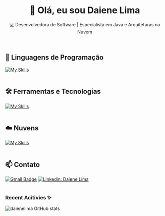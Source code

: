 <h1 align="center">👋 Olá, eu sou Daiene Lima</h1>

<p align="center">
  💻 Desenvolvedora de Software | Especialista em Java e Arquiteturas na Nuvem
</p><br>

## 🚀 Linguagens de Programação
[![My Skills](https://skillicons.dev/icons?i=java,python,javascript,c,nodejs)](https://skillicons.dev)<br><br>

## 🛠️ Ferramentas e Tecnologias
[![My Skills](https://skillicons.dev/icons?i=idea,vscode,eclipse,mysql,bootstrap,git,github,postman,docker,terraform,postgres,jenkins,jquery,kubernetes,maven)](https://skillicons.dev)<br><br>

## ☁️ Nuvens
[![My Skills](https://skillicons.dev/icons?i=aws,azure)](https://skillicons.dev)<br><br>


## 📫 Contato

[![Gmail Badge](https://img.shields.io/badge/-DaieneLima-006bed?style=flat-square&logo=Gmail&logoColor=white&link=mailto:{SeuEmail})](mailto:{daiene.m17@gmail.com})
[![Linkedin: Daiene Lima](https://img.shields.io/badge/-DaieneLima-blue?style=flat-square&logo=Linkedin&logoColor=white&link=https://www.linkedin.com/in/daiene-lima/)](https://www.linkedin.com/in/daiene-lima/)
<br><br>


### Recent Acitivies ✨
![daienelima GitHub stats](https://github-readme-stats.vercel.app/api?username=daienelima&show_icons=true)

<br />
<br />


